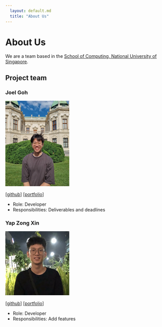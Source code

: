 ```yaml
---
  layout: default.md
  title: "About Us"
---
```


# About Us

We are a team based in the [School of Computing, National University of Singapore](http://www.comp.nus.edu.sg).


## Project team

### Joel Goh

<img src="images/joelgoh1.png" width="200px">

[[github](http://github.com/joelgoh1)]
[[portfolio](team/joelgoh.md)]

* Role: Developer
* Responsibilities: Deliverables and deadlines

### Yap Zong Xin

<img src="images/yap-zong-xin.png" width="200px">

[[github](http://github.com/yap-zong-xin)] [[portfolio](team/yap-zong-xin.md)]

* Role: Developer
* Responsibilities: Add features

